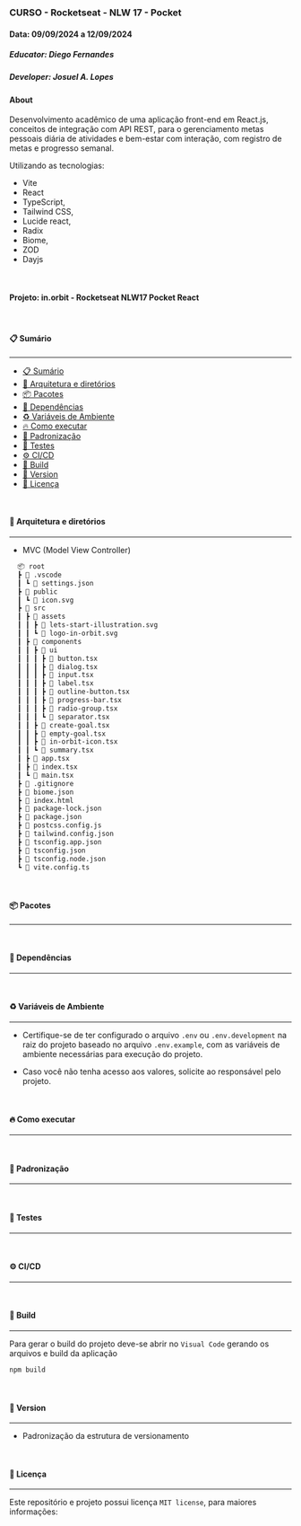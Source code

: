 ### CURSO - Rocketseat - NLW 17 - Pocket

#### Data: 09/09/2024 a 12/09/2024

##### Educator: Diego Fernandes

##### Developer: Josuel A. Lopes

#### About

Desenvolvimento acadêmico de uma aplicação front-end em React.js, conceitos de integração com API REST, para o gerenciamento metas pessoais diária de atividades e bem-estar com interação, com registro de metas e progresso semanal.

Utilizando as tecnologias:

- Vite
- React
- TypeScript,
- Tailwind CSS,
- Lucide react,
- Radix
- Biome,
- ZOD
- Dayjs

<br/>

#### Projeto: in.orbit - Rocketseat NLW17 Pocket React

</br>

#### 📋 Sumário

---

- [📋 Sumário](#-sumário)
- [📂 Arquitetura e diretórios](#-arquitetura-e-diretórios)
- [📦 Pacotes](#-pacotes)
- [🧰 Dependências](#-dependências)
- [♻️ Variáveis de Ambiente](#-variáveis-de-ambiente)
- [🔥 Como executar](#-como-executar)
- [📑 Padronização](#-padronização)
- [🧪 Testes](#-testes)
- [⚙️ CI/CD](#-CI/CD)
- [🚀 Build](#-build)
- [🔖 Version](#-version)
- [📜 Licença](#-licença)

<br/>

#### 📂 Arquitetura e diretórios

---

- MVC (Model View Controller)

```txt
  📦 root
  ┣ 📂 .vscode
  ┃ ┗ 📜 settings.json
  ┣ 📂 public
  ┃ ┗ 📜 icon.svg
  ┣ 📂 src
  ┃ ┣ 📂 assets
  ┃ ┃ ┣ 📜 lets-start-illustration.svg
  ┃ ┃ ┗ 📜 logo-in-orbit.svg
  ┃ ┣ 📂 components
  ┃ ┃ ┣ 📂 ui 
  ┃ ┃ ┃ ┣ 📜 button.tsx 
  ┃ ┃ ┃ ┣ 📜 dialog.tsx 
  ┃ ┃ ┃ ┣ 📜 input.tsx 
  ┃ ┃ ┃ ┣ 📜 label.tsx 
  ┃ ┃ ┃ ┣ 📜 outline-button.tsx 
  ┃ ┃ ┃ ┣ 📜 progress-bar.tsx 
  ┃ ┃ ┃ ┣ 📜 radio-group.tsx 
  ┃ ┃ ┃ ┗ 📜 separator.tsx 
  ┃ ┃ ┣ 📜 create-goal.tsx 
  ┃ ┃ ┣ 📜 empty-goal.tsx 
  ┃ ┃ ┣ 📜 in-orbit-icon.tsx 
  ┃ ┃ ┗ 📜 summary.tsx 
  ┃ ┣ 📜 app.tsx
  ┃ ┣ 📜 index.tsx
  ┃ ┗ 📜 main.tsx
  ┣ 📜 .gitignore
  ┣ 📜 biome.json
  ┣ 📜 index.html
  ┣ 📜 package-lock.json
  ┣ 📜 package.json
  ┣ 📜 postcss.config.js
  ┣ 📜 tailwind.config.json
  ┣ 📜 tsconfig.app.json
  ┣ 📜 tsconfig.json
  ┣ 📜 tsconfig.node.json
  ┗ 📜 vite.config.ts

```

<br/>

#### 📦 Pacotes

---

<br/>

#### 🧰 Dependências

---

<br/>

#### ♻️ Variáveis de Ambiente

---

- Certifique-se de ter configurado o arquivo `.env` ou `.env.development` na raiz do projeto baseado no arquivo `.env.example`, com as variáveis de ambiente necessárias para execução do projeto.

- Caso você não tenha acesso aos valores, solicite ao responsável pelo projeto.

<br/>

#### 🔥 Como executar

---

<br/>

#### 📑 Padronização

---

<br/>

#### 🧪 Testes

---

<br/>

#### ⚙️ CI/CD

---

<br/>

#### 🚀 Build

---

Para gerar o build do projeto deve-se abrir no `Visual Code` gerando os arquivos e build da aplicação

```bash
npm build
```

<br/>

#### 🔖 Version

---

- Padronização da estrutura de versionamento

<br/>

#### 📜 Licença

---

Este repositório e projeto possui licença `MIT license`, para maiores informações:
